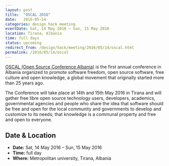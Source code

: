 ```yaml
---
layout: post
title:  "OSCAL 2016"
date:   2016-05-14
categories: design hack meeting
eventDate: Sat, 14 May 2016 – Sun, 15 May 2016
location: Tirana, Albania
time: full days
status: upcoming
redirect_from: /design/hack/meeting/2016/05/14/oscal.html
permalink: /2016/05/14/oscal
---
```


[OSCAL (Open Source Conference Albania)](http://oscal.openlabs.cc/) is the first annual conference in Albania organized to promote software freedom, open source software, free culture and open knowledge, a global movement that originally started more than 25 years ago.

The Conference will take place at 14th and 15th May 2016 in Tirana and will gather free libre open source technology users, developers, academics, governmental agencies and people who share the idea that software should be free and open for the local community and governments to develop and customize to its needs; that knowledge is a communal property and free and open to everyone.

## Date & Location

- **Date:** Sat, 14 May 2016 – Sun, 15 May 2016
- **Time:** full day
- **Where:** Metropolitan university, Tirana, Albania
